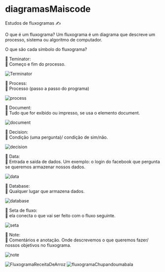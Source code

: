 # diagramasMaiscode

Estudos de fluxogramas :writing_hand:

O que é um fluxograma?
Um fluxograma é um diagrama que descreve um processo, sistema ou algoritmo de computador.

O que são cada símbolo do fluxograma?

 :diamond_shape_with_a_dot_inside: Teminator:    
 :small_red_triangle: Começo e fim do processo.
 
 ![Terminator](https://user-images.githubusercontent.com/82628962/203698035-1655c22b-4ca8-4584-a21b-2c9d20bcecb8.jpeg)

:large_orange_diamond: Process:       
:small_red_triangle: Processo (passo a passo do programa)

![process](https://user-images.githubusercontent.com/82628962/203698267-911d5ad9-e286-44f4-aa4a-6fc951470c9d.jpeg)

:diamond_shape_with_a_dot_inside: Document:      
:small_red_triangle: Tudo que for exibido ou impresso, se usa o elemento document.

![document](https://user-images.githubusercontent.com/82628962/203698394-5b969c71-9ffa-4793-bbe9-ed11165175fe.jpeg)

:large_orange_diamond: Decision:       
:small_red_triangle: Condição (uma pergunta)/ condição de sim/não.

![decision](https://user-images.githubusercontent.com/82628962/203699408-124e4a2f-14a1-42ad-9e31-f28c9cf623b8.jpeg)

:diamond_shape_with_a_dot_inside: Data:       
:small_red_triangle: Entrada e saída de dados. Um exemplo: o login do facebook que pergunta se queremos armazenar nossos dados.

![data](https://user-images.githubusercontent.com/82628962/203699596-65bf62a9-24a4-4be3-aa29-ecdb8a620aba.jpeg)

:large_orange_diamond: Database:        
:small_red_triangle: Qualquer lugar que armazena dados.

![database](https://user-images.githubusercontent.com/82628962/203699931-453cf694-8ddd-4c90-a6e3-980d7d6b9236.jpeg)


:diamond_shape_with_a_dot_inside: Seta de fluxo:    
:small_red_triangle: ela conecta o que vai ser feito com o fluxo seguinte.

![seta](https://user-images.githubusercontent.com/82628962/203699946-1b41a0ca-e01b-4589-958e-1c2012b241d7.jpeg)


:large_orange_diamond: Note:        
:small_red_triangle: Comentários e anotação. Onde descrevemos o que queremos fazer/ nossos objetivos no fluxograma.

![note](https://user-images.githubusercontent.com/82628962/203699962-3f276b73-8d0c-4491-a22f-369fb517e8bb.jpeg)



![FluxogramaReceitaDeArroz](https://user-images.githubusercontent.com/82628962/203695463-4efc8260-0bcc-4d19-9d4c-b6701c90af1f.jpeg)
![fluxogramaChupandoumabala](https://user-images.githubusercontent.com/82628962/203693542-a7b0711a-19a9-4f0a-8b4b-bcc2d0beb776.jpeg)

